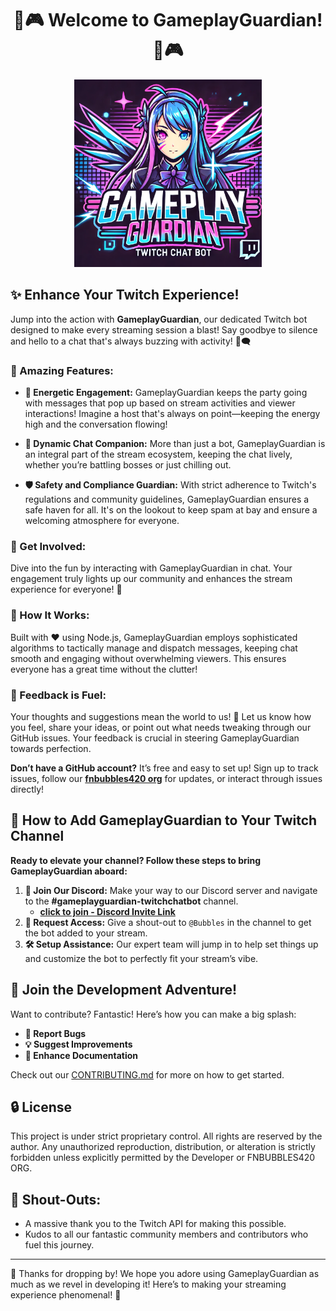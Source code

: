 <div align="center">

# 🌟🎮 Welcome to GameplayGuardian! 🌟🎮

</div>


<div align="center">
  <img src="https://github.com/KernFerm/GameplayGuardian/blob/main/gameplay-guardian.png" width="300">
</div>


## ✨ Enhance Your Twitch Experience!

Jump into the action with **GameplayGuardian**, our dedicated Twitch bot designed to make every streaming session a blast! Say goodbye to silence and hello to a chat that's always buzzing with activity! 🎉🗨️

### 🚀 Amazing Features:

- **📢 Energetic Engagement:** GameplayGuardian keeps the party going with messages that pop up based on stream activities and viewer interactions! Imagine a host that's always on point—keeping the energy high and the conversation flowing!

- **🤖 Dynamic Chat Companion:** More than just a bot, GameplayGuardian is an integral part of the stream ecosystem, keeping the chat lively, whether you’re battling bosses or just chilling out.

- **🛡️ Safety and Compliance Guardian:** With strict adherence to Twitch's regulations and community guidelines, GameplayGuardian ensures a safe haven for all. It's on the lookout to keep spam at bay and ensure a welcoming atmosphere for everyone.

### 🌟 Get Involved:

Dive into the fun by interacting with GameplayGuardian in chat. Your engagement truly lights up our community and enhances the stream experience for everyone! 🌈

### 🔧 How It Works:

Built with ❤️ using Node.js, GameplayGuardian employs sophisticated algorithms to tactically manage and dispatch messages, keeping chat smooth and engaging without overwhelming viewers. This ensures everyone has a great time without the clutter!

### 💌 Feedback is Fuel:

Your thoughts and suggestions mean the world to us! 💬 Let us know how you feel, share your ideas, or point out what needs tweaking through our GitHub issues. Your feedback is crucial in steering GameplayGuardian towards perfection.

**Don’t have a GitHub account?** It’s free and easy to set up! Sign up to track issues, follow our [**fnbubbles420 org**](https://github.com/fnbubbles420-org) for updates, or interact through issues directly!

## 📖 How to Add GameplayGuardian to Your Twitch Channel

**Ready to elevate your channel? Follow these steps to bring GameplayGuardian aboard:**

1. **🔗 Join Our Discord:** Make your way to our Discord server and navigate to the **#gameplayguardian-twitchchatbot** channel.
   - [**click to join - Discord Invite Link**](https://discord.fnbubbles420.org/invite)
3. **📢 Request Access:** Give a shout-out to `@Bubbles` in the channel to get the bot added to your stream.
4. **🛠️ Setup Assistance:** Our expert team will jump in to help set things up and customize the bot to perfectly fit your stream’s vibe.

## 🤝 Join the Development Adventure!

Want to contribute? Fantastic! Here’s how you can make a big splash:

- **🐞 Report Bugs**
- **💡 Suggest Improvements**
- **📝 Enhance Documentation**

Check out our [CONTRIBUTING.md](CONTRIBUTING.md) for more on how to get started.

## 🔒 License

This project is under strict proprietary control. All rights are reserved by the author. Any unauthorized reproduction, distribution, or alteration is strictly forbidden unless explicitly permitted by the Developer or FNBUBBLES420 ORG.

## 🙌 Shout-Outs:

- A massive thank you to the Twitch API for making this possible.
- Kudos to all our fantastic community members and contributors who fuel this journey.

---

🎉 Thanks for dropping by! We hope you adore using GameplayGuardian as much as we revel in developing it! Here’s to making your streaming experience phenomenal! 🎉
